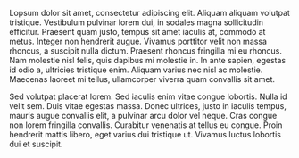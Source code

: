 Lopsum dolor sit amet, consectetur adipiscing elit. Aliquam aliquam volutpat tristique. Vestibulum pulvinar lorem dui, in sodales magna sollicitudin efficitur. Praesent quam justo, tempus sit amet iaculis at, commodo at metus. Integer non hendrerit augue. Vivamus porttitor velit non massa rhoncus, a suscipit nulla dictum. Praesent rhoncus fringilla mi eu rhoncus. Nam molestie nisl felis, quis dapibus mi molestie in. In ante sapien, egestas id odio a, ultricies tristique enim. Aliquam varius nec nisl ac molestie. Maecenas laoreet mi tellus, ullamcorper viverra quam convallis sit amet.

Sed volutpat placerat lorem. Sed iaculis enim vitae congue lobortis. Nulla id velit sem. Duis vitae egestas massa. Donec ultrices, justo in iaculis tempus, mauris augue convallis elit, a pulvinar arcu dolor vel neque. Cras congue non lorem fringilla convallis. Curabitur venenatis at tellus eu congue. Proin hendrerit mattis libero, eget varius dui tristique ut. Vivamus luctus lobortis dui et suscipit.
